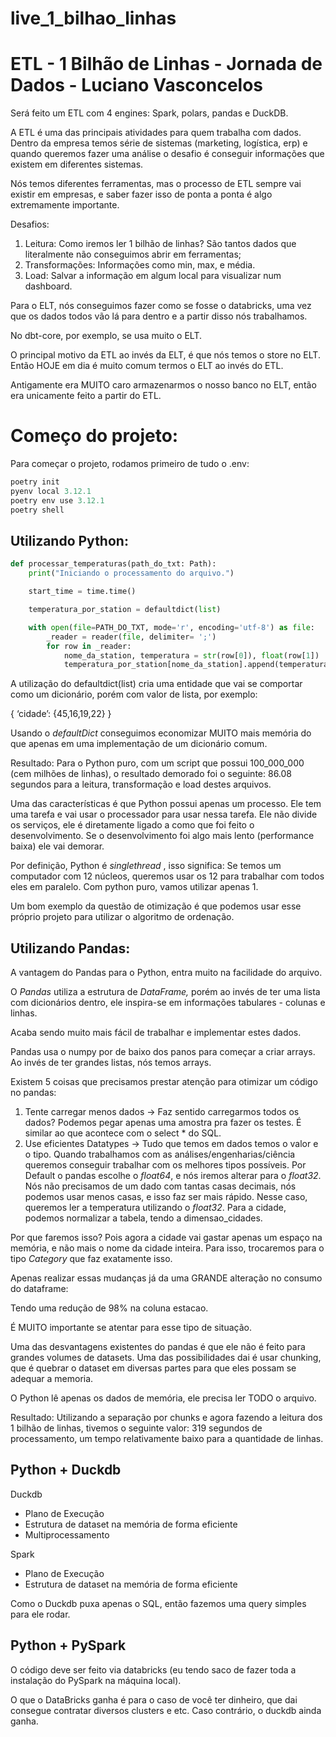 # live_1_bilhao_linhas

# ETL - 1 Bilhão de Linhas - Jornada de Dados - Luciano Vasconcelos

Será feito um ETL com 4 engines: Spark, polars, pandas e DuckDB.

A ETL é uma das principais atividades para quem trabalha com dados. Dentro da empresa temos série de sistemas (marketing, logística, erp) e quando queremos fazer uma análise o desafio é conseguir informações que existem em diferentes sistemas. 

Nós temos diferentes ferramentas, mas o processo de ETL sempre vai existir em empresas, e saber fazer isso de ponta a ponta é algo extremamente importante. 

Desafios:

1. Leitura: Como iremos ler 1 bilhão de linhas? São tantos dados que literalmente não conseguimos abrir em ferramentas;
2. Transformações: Informações como min, max, e média.
3. Load: Salvar a informação em algum local para visualizar num dashboard.

Para o ELT, nós conseguimos fazer como se fosse o databricks, uma vez que os dados todos vão lá para dentro e a partir disso nós trabalhamos.

No dbt-core, por exemplo, se usa muito o ELT.

O principal motivo da ETL ao invés da ELT, é que nós temos o store no ELT. Então HOJE em dia é muito comum termos o ELT ao invés do ETL. 

Antigamente era MUITO caro armazenarmos o nosso banco no ELT, então era unicamente feito a partir do ETL. 

# Começo do projeto:

Para começar o projeto, rodamos primeiro de tudo o .env:

```python
poetry init
pyenv local 3.12.1
poetry env use 3.12.1
poetry shell 

```

## Utilizando Python:

```python
def processar_temperaturas(path_do_txt: Path):
    print("Iniciando o processamento do arquivo.")

    start_time = time.time() 

    temperatura_por_station = defaultdict(list)

    with open(file=PATH_DO_TXT, mode='r', encoding='utf-8') as file:
        _reader = reader(file, delimiter= ';')
        for row in _reader:
            nome_da_station, temperatura = str(row[0]), float(row[1])
            temperatura_por_station[nome_da_station].append(temperatura)
```

A utilização do defaultdict(list) cria uma entidade que vai se comportar como um dicionário, porém com valor de lista, por exemplo:

{ ‘cidade’: {45,16,19,22} }

Usando o *defaultDict* conseguimos economizar MUITO mais memória do que apenas em uma implementação de um dicionário comum.

Resultado: Para o Python puro, com um script que possui 100_000_000 (cem milhões de linhas), o resultado demorado foi o seguinte: 86.08 segundos para a leitura, transformação e load destes arquivos.


Uma das características é que Python possui apenas um processo. Ele tem uma tarefa e vai usar o processador para usar nessa tarefa. Ele não divide os serviços, ele é diretamente ligado a como que foi feito o desenvolvimento. Se o desenvolvimento foi algo mais lento (performance baixa) ele vai demorar. 

Por definição, Python é *singlethread* , isso significa: Se temos um computador com 12 núcleos, queremos usar os 12 para trabalhar com todos eles em paralelo. Com python puro, vamos utilizar apenas 1. 

Um bom exemplo da questão de otimização é que podemos usar esse próprio projeto para utilizar o algoritmo de ordenação. 

## Utilizando Pandas:

A vantagem do Pandas para o Python, entra muito na facilidade do arquivo. 

O *Pandas* utiliza a estrutura de *DataFrame,* porém ao invés de ter uma lista com dicionários dentro, ele inspira-se em informações tabulares - colunas e linhas. 

Acaba sendo muito mais fácil de trabalhar e implementar estes dados. 

Pandas usa o numpy por de baixo dos panos para começar a criar arrays. Ao invés de ter grandes listas, nós temos arrays. 

Existem 5 coisas que precisamos prestar atenção para otimizar um código no pandas:

1. Tente carregar menos dados → Faz sentido carregarmos todos os dados? Podemos pegar apenas uma amostra pra fazer os testes. É similar ao que acontece com o select * do SQL. 
2. Use eficientes Datatypes → Tudo que temos em dados temos o valor e o tipo. Quando trabalhamos com as análises/engenharias/ciência queremos conseguir trabalhar com os melhores tipos possíveis. 
Por Default o pandas escolhe o *float64*, e nós iremos alterar para o *float32*.  Nós não precisamos de um dado com tantas casas decimais, nós podemos usar menos casas, e isso faz ser mais rápido. 
Nesse caso, queremos ler a temperatura utilizando o *float32*. 
Para a cidade, podemos normalizar a tabela, tendo a dimensao_cidades.

Por que faremos isso? Pois agora a cidade vai gastar apenas um espaço na memória, e não mais o nome da cidade inteira. 
Para isso, trocaremos para o tipo *Category* que faz exatamente isso. 

Apenas realizar essas mudanças já da uma GRANDE alteração no consumo do dataframe:


Tendo uma redução de 98% na coluna estacao.

É MUITO importante se atentar para esse tipo de situação. 

Uma das desvantagens existentes do pandas é que ele não é feito para grandes volumes de datasets. Uma das possibilidades dai é usar chunking, que é quebrar o dataset em diversas partes para que eles possam se adequar a memoria. 

O Python lê apenas os dados de memória, ele precisa ler TODO o arquivo.

Resultado: Utilizando a separação por chunks e agora fazendo a leitura dos 1 bilhão de linhas, tivemos o seguinte valor: 319 segundos de processamento, um tempo relativamente baixo para a quantidade de linhas.


## Python + Duckdb

Duckdb

- Plano de Execução
- Estrutura de dataset na memória de forma eficiente
- Multiprocessamento

Spark

- Plano de Execução
- Estrutura de dataset na memória de forma eficiente


Como o Duckdb puxa apenas o SQL, então fazemos uma query simples para ele rodar.


## Python + PySpark

O código deve ser feito via databricks (eu tendo saco de fazer toda a instalação do PySpark na máquina local).

O que o DataBricks ganha é para o caso de você ter dinheiro, que dai consegue contratar diversos clusters e etc. Caso contrário, o duckdb ainda ganha.
